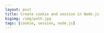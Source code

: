 ```yaml
---
layout: post
title: Create cookie and session in Node.js
bigimg: /img/path.jpg
tags: [cookie, session, node.js]
---
```


